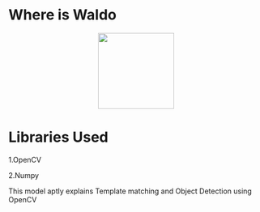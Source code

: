 # Where is Waldo 
<div align="center">
  <img src="/Users/om/Downloads/download.png" height="150 x    " />
</div>

# Libraries Used


1.OpenCV

2.Numpy

This model aptly explains Template matching and Object Detection using OpenCV
